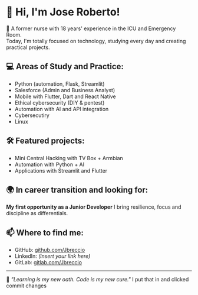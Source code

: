 # 👋 Hi, I'm Jose Roberto!

🧬 A former nurse with 18 years' experience in the ICU and Emergency Room.  
Today, I'm totally focused on technology, studying every day and creating practical projects.

## 💻 Areas of Study and Practice:
- Python (automation, Flask, Streamlit)
- Salesforce (Admin and Business Analyst)
- Mobile with Flutter, Dart and React Native
- Ethical cybersecurity (DIY & pentest)
- Automation with AI and API integration
- Cybersecutiry
- Linux 

## 🛠️ Featured projects:
- Mini Central Hacking with TV Box + Armbian
- Automation with Python + AI
- Applications with Streamlit and Flutter

## 🌍 In career transition and looking for:
**My first opportunity as a Junior Developer** 
I bring resilience, focus and discipline as differentials.

## 📫 Where to find me:
- GitHub: [github.com/Jbreccio](https://github.com/Jbreccio)
- LinkedIn: _(insert your link here)_
- GitLab: [gitlab.com/Jbreccio](https://gitlab.com/Jbreccio)

---

🧠 _"Learning is my new oath. Code is my new cure."_ I put that in and clicked commit changes
